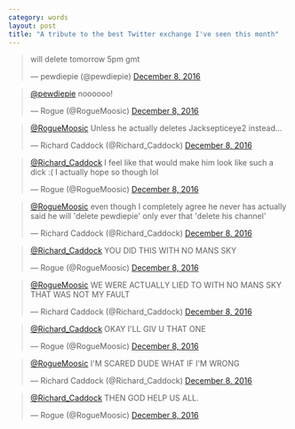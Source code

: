 ```yaml
---
category: words
layout: post
title: "A tribute to the best Twitter exchange I've seen this month"
---
```


<blockquote class="twitter-tweet" data-lang="en"><p lang="en" dir="ltr">will delete tomorrow 5pm gmt</p>&mdash; pewdiepie (@pewdiepie) <a href="https://twitter.com/pewdiepie/status/806981139399405569">December 8, 2016</a></blockquote>
<script async src="//platform.twitter.com/widgets.js" charset="utf-8"></script>

<blockquote class="twitter-tweet" data-conversation="none" data-lang="en"><p lang="und" dir="ltr"><a href="https://twitter.com/pewdiepie">@pewdiepie</a> noooooo!</p>&mdash; Rogue (@RogueMoosic) <a href="https://twitter.com/RogueMoosic/status/806996800565612544">December 8, 2016</a></blockquote>
<script async src="//platform.twitter.com/widgets.js" charset="utf-8"></script>

<blockquote class="twitter-tweet" data-conversation="none" data-lang="en"><p lang="en" dir="ltr"><a href="https://twitter.com/RogueMoosic">@RogueMoosic</a> Unless he actually deletes Jacksepticeye2 instead...</p>&mdash; Richard Caddock (@Richard_Caddock) <a href="https://twitter.com/Richard_Caddock/status/806997011937591296">December 8, 2016</a></blockquote>
<script async src="//platform.twitter.com/widgets.js" charset="utf-8"></script>

<blockquote class="twitter-tweet" data-conversation="none" data-lang="en"><p lang="en" dir="ltr"><a href="https://twitter.com/Richard_Caddock">@Richard_Caddock</a> I feel like that would make him look like such a dick :( I actually hope so though lol</p>&mdash; Rogue (@RogueMoosic) <a href="https://twitter.com/RogueMoosic/status/806997668190949376">December 8, 2016</a></blockquote>
<script async src="//platform.twitter.com/widgets.js" charset="utf-8"></script>

<blockquote class="twitter-tweet" data-conversation="none" data-lang="en"><p lang="en" dir="ltr"><a href="https://twitter.com/RogueMoosic">@RogueMoosic</a> even though I completely agree he never has actually said he will &#39;delete pewdiepie&#39; only ever that &#39;delete his channel&#39;</p>&mdash; Richard Caddock (@Richard_Caddock) <a href="https://twitter.com/Richard_Caddock/status/806998842461814785">December 8, 2016</a></blockquote>
<script async src="//platform.twitter.com/widgets.js" charset="utf-8"></script>

<blockquote class="twitter-tweet" data-conversation="none" data-lang="en"><p lang="en" dir="ltr"><a href="https://twitter.com/Richard_Caddock">@Richard_Caddock</a> YOU DID THIS WITH NO MANS SKY</p>&mdash; Rogue (@RogueMoosic) <a href="https://twitter.com/RogueMoosic/status/806999047106154496">December 8, 2016</a></blockquote>
<script async src="//platform.twitter.com/widgets.js" charset="utf-8"></script>

<blockquote class="twitter-tweet" data-conversation="none" data-lang="en"><p lang="en" dir="ltr"><a href="https://twitter.com/RogueMoosic">@RogueMoosic</a> WE WERE ACTUALLY LIED TO WITH NO MANS SKY THAT WAS NOT MY FAULT</p>&mdash; Richard Caddock (@Richard_Caddock) <a href="https://twitter.com/Richard_Caddock/status/806999291982123008">December 8, 2016</a></blockquote>
<script async src="//platform.twitter.com/widgets.js" charset="utf-8"></script>

<blockquote class="twitter-tweet" data-conversation="none" data-lang="en"><p lang="en" dir="ltr"><a href="https://twitter.com/Richard_Caddock">@Richard_Caddock</a> OKAY I&#39;LL GIV U THAT ONE</p>&mdash; Rogue (@RogueMoosic) <a href="https://twitter.com/RogueMoosic/status/806999395497627648">December 8, 2016</a></blockquote>
<script async src="//platform.twitter.com/widgets.js" charset="utf-8"></script>

<blockquote class="twitter-tweet" data-conversation="none" data-lang="en"><p lang="en" dir="ltr"><a href="https://twitter.com/RogueMoosic">@RogueMoosic</a> I&#39;M SCARED DUDE WHAT IF I&#39;M WRONG</p>&mdash; Richard Caddock (@Richard_Caddock) <a href="https://twitter.com/Richard_Caddock/status/806999817251684353">December 8, 2016</a></blockquote>
<script async src="//platform.twitter.com/widgets.js" charset="utf-8"></script>
<blockquote class="twitter-tweet" data-conversation="none" data-lang="en"><p lang="en" dir="ltr"><a href="https://twitter.com/Richard_Caddock">@Richard_Caddock</a> THEN GOD HELP US ALL.</p>&mdash; Rogue (@RogueMoosic) <a href="https://twitter.com/RogueMoosic/status/807001271551008769">December 8, 2016</a></blockquote>
<script async src="//platform.twitter.com/widgets.js" charset="utf-8"></script>
